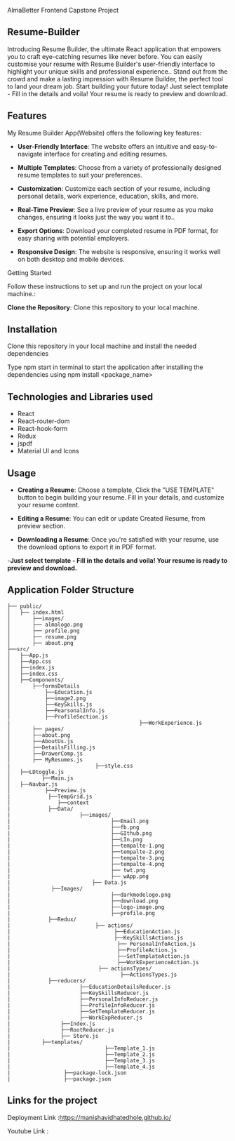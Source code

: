 AlmaBetter Frontend Capstone Project


## Resume-Builder

Introducing Resume Builder, the ultimate React application that empowers you to craft eye-catching resumes like never before. You can easily customise your resume with Resume Builder's user-friendly interface to highlight your unique skills and professional experience..
Stand out from the crowd and make a lasting impression with Resume Builder, the perfect tool to land your dream job. Start building your future today!
Just select template - Fill in the details and voila! Your resume is ready to preview and download.

## Features

My Resume Builder App(Website) offers the following key features:

- **User-Friendly Interface**: The website offers an intuitive and easy-to-navigate interface for creating and editing resumes.

- **Multiple Templates**: Choose from a variety of professionally designed resume templates to suit your preferences.

- **Customization**: Customize each section of your resume, including personal details, work experience, education, skills, and more.

- **Real-Time Preview**: See a live preview of your resume as you make changes, ensuring it looks just the way you want it to..
  
- **Export Options**: Download your completed resume in PDF format, for easy sharing with potential employers.

- **Responsive Design**: The website is responsive, ensuring it works well on both desktop and mobile devices.

Getting Started

Follow these instructions to set up and run the project on your local machine.:

**Clone the Repository**: Clone this repository to your local machine.

 ## Installation
Clone this repository in your local machine and install the needed dependencies

Type npm start in terminal to start the application after installing the dependencies using npm install <package_name>

 ## Technologies and Libraries used
- React
- React-router-dom
- React-hook-form
- Redux
- jspdf
- Material UI and Icons
 
   
## Usage

- **Creating a Resume**: Choose a template, Click the "USE TEMPLATE" button to begin building your resume. Fill in your details, and customize your resume content.

- **Editing a Resume**: You can edit or update Created Resume, from preview section.

- **Downloading a Resume**: Once you're satisfied with your resume, use the download options to export it in PDF format.

-**Just select template - Fill in the details and voila! Your resume is ready to preview and download.** 

## Application Folder Structure
```
├── public/
│	├── index.html
│    	├──images/
│		├── almalogo.png
│		├── profile.png
│		├── resume.png
│		├── about.png	
├──src/
│	├──App.js
│	├──App.css
│	├──index.js
│	├──index.css
│	├──Components/
│		├──formsDetails
│			├──Education.js
│			├──image2.png
│			├──KeySkills.js
│			├──PearsonalInfo.js
│			├──ProfileSection.js
|                                         ├──WorkExperience.js
│   	├── pages/
│		├──about.png
│		├──AboutUs.js
│		├──DetailsFilling.js
│		├──DrawerComp.js
│		├── MyResumes.js
|                           ├──style.css
│	├──LDtoggle.js
│          ├──Main.js
│	├──Navbar.js
│           ├──Preview.js
|            ├──TempGrid.js
│	            ├──context
|            ├──Data/
|                      ├──images/
|                                ├──Email.png
|                                ├──fb.png
|                                ├──GIthub.png
|                                ├──LIn.png
|                                ├──tempalte-1.png
|                                ├──tempalte-2.png
|                                ├──tempalte-3.png
|                                ├──tempalte-4.png
|                                ├── twt.png
|                                ├── wApp.png
|                          ├── Data.js
|             ├──Images/
|                                ├──darkmodelogo.png
|                                ├──download.png
|                                ├──logo-image.png
|                                ├──profile.png
|            ├──Redux/
|                           ├── actions/
|                                 ├──EducationAction.js
|                                 ├──KeySkillsActions.js
|                                  ├── PersonalInfoAction.js  
|                                  ├──ProfileAction.js
|                                  ├──SetTemplateAction.js
|                                  ├──WorkExperienceAction.js
|                            ├── actionsTypes/
|                                   ├──ActionsTypes.js      
|            ├──reducers/
|                      ├──EducationDetailsReducer.js
|                      ├──KeySkillsReducer.js
|                      ├──PersonalInfoReducer.js
|                      ├──ProfileInfoReducer.js
|                      ├──SetTemplateReducer.js
|                      ├──WorkExpReducer.js      
|                ├──Index.js
|                ├──RootReducer.js
|                ├── Store.js           
|          ├──templates/
|                              ├──Template_1.js       
|                              ├──Template_2.js    
|                              ├──Template_3.js
|                              ├──Template_4.js    
|                 ├──package-lock.json
|                 ├──package.json                                              
```



## Links for the project

Deployment Link :https://manishavidhatedhole.github.io/


Youtube Link : 
